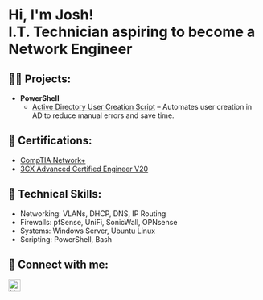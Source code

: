 <h1>Hi, I'm Josh!<br/><a>I.T. Technician aspiring to become a Network Engineer</a></h1>

<h2>👨‍💻 Projects:</h2>
<ul>
  <li><b>PowerShell</b>
    <ul>
      <li><a href="https://github.com/cablecommander/User_Creation_Script" target="_blank">Active Directory User Creation Script</a> – Automates user creation in AD to reduce manual errors and save time.</li>
    </ul>
  </li>
</ul>

<h2>📄 Certifications:</h2>
<ul>
  <li><a href="https://portal.3cx.com/share/certificate/JTYLORDPLH" target="_blank">CompTIA Network+</a></li>
  <li><a href="https://portal.3cx.com/share/certificate/JTYLORDPLH" target="_blank">3CX Advanced Certified Engineer V20</a></li>
</ul>

<h2>🧰 Technical Skills:</h2>
<ul>
  <li>Networking: VLANs, DHCP, DNS, IP Routing</li>
  <li>Firewalls: pfSense, UniFi, SonicWall, OPNsense</li>
  <li>Systems: Windows Server, Ubuntu Linux</li>
  <li>Scripting: PowerShell, Bash</li>
</ul>

<h2>🤳 Connect with me:</h2>

<a href="https://www.linkedin.com/in/-josh-hale/" target="_blank">
  <img src="https://img.icons8.com/ios-filled/50/ffffff/linkedin.png" alt="LinkedIn" width="24" height="24" />
</a>

